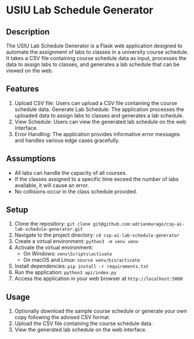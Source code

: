 # USIU Lab Schedule Generator

## Description
The USIU Lab Schedule Generator is a Flask web application designed to automate the assignment of labs to classes in a university course schedule. It takes a CSV file containing course schedule data as input, processes the data to assign labs to classes, and generates a lab schedule that can be viewed on the web.

## Features

1. Upload CSV file: Users can upload a CSV file containing the course schedule data.
Generate Lab Schedule: The application processes the uploaded data to assign labs to classes and generates a lab schedule.
1. View Schedule: Users can view the generated lab schedule on the web interface.
1. Error Handling: The application provides informative error messages and handles various edge cases gracefully.

## Assumptions

- All labs can handle the capacity of all courses.
- If the classes assigned to a specific time exceed the number of labs available, it will cause an error.
- No collisions occur in the class schedule provided.


## Setup

1. Clone the repository: `git clone git@github.com:adrianmurage/csp-ai-lab-schedule-generator.git`
1. Navigate to the project directory: `cd csp-ai-lab-schedule-generator`
1. Create a virtual environment: `python3 -m venv venv`
1. Activate the virtual environment:
   - On Windows: `venv\Scripts\activate`
   - On macOS and Linux: `source venv/bin/activate`
1. Install dependencies: `pip install -r requirements.txt`
1. Run the application: `python3 api/index.py`
1. Access the application in your web browser at `http://localhost:5000`

## Usage

1. Optionally download the sample course schedule or generate your own copy following the advised CSV format.
2. Upload the CSV file containing the course schedule data.
3. View the generated lab schedule on the web interface.

